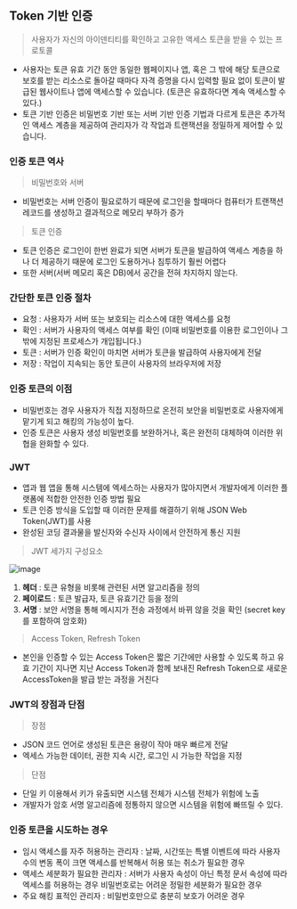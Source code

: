 ## Token 기반 인증
> 사용자가 자신의 아이덴티티를 확인하고 고유한 액세스 토큰을 받을 수 있는 프로토콜
* 사용자는 토큰 유효 기간 동안 동일한 웹페이지나 앱, 혹은 그 밖에 해당 토큰으로 보호를 받는 리소스로 돌아갈 때마다 자격 증명을 다시 입력할 필요 없이 토큰이 발급된 웹사이트나 앱에 액세스할 수 있습니다. (토큰은 유효하다면 계속 액세스할 수 있다.)
* 토큰 기반 인증은 비밀번호 기반 또는 서버 기반 인증 기법과 다르게 토큰은 추가적인 액세스 계층을 제공하여 관리자가 각 작업과 트랜잭션을 정밀하게 제어할 수 있습니다.
### 인증 토큰 역사
> 비밀번호와 서버
* 비밀번호는 서버 인증이 필요로하기 때문에 로그인을 할때마다 컴퓨터가 트랜잭션 레코드를 생성하고 결과적으로 메모리 부하가 증가
> 토큰 인증
* 토큰 인증은 로그인이 한번 완료가 되면 서버가 토큰을 발급하여 액세스 계층을 하나 더 제공하기 때문에 로그인 도용하거나 침투하기 훨씬 어렵다
* 또한 서버(서버 메모리 혹은 DB)에서 공간을 전혀 차지하지 않는다. 
### 간단한 토큰 인증 절차
* 요청 : 사용자가 서버 또는 보호되는 리소스에 대한 액세스를 요청
* 확인 : 서버가 사용자의 액세스 여부를 확인 (이때 비밀번호를 이용한 로그인이나 그 밖에 지정된 프로세스가 개입됩니다.)
* 토큰 : 서버가 인증 확인이 마치면 서버가 토큰을 발급하여 사용자에게 전달
* 저장 : 작업이 지속되는 동안 토큰이 사용자의 브라우저에 저장
### 인증 토큰의 이점
* 비밀번호는 경우 사용자가 직접 지정하므로 온전히 보안을 비밀번호로 사용자에게 맡기게 되고 해킹의 가능성이 높다.
* 인증 토큰은 사용자 생성 비밀번호를 보완하거나, 혹은 완전히 대체하여 이러한 위협을 완화할 수 있다. 
### JWT
* 앱과 웹 앱을 통해 시스템에 엑세스하는 사용자가 많아지면서 개발자에게 이러한 플랫폼에 적합한 안전한 인증 방법 필요
* 토큰 인증 방식을 도입할 때 이러한 문제를 해결하기 위해 JSON Web Token(JWT)를 사용
* 완성된 코딩 결과물을 발신자와 수신자 사이에서 안전하게 통신 지원
> JWT 세가지 구성요소  

![image](https://user-images.githubusercontent.com/102463200/199649615-53378805-521e-42e9-949a-a1be0529df89.png)
 1. **헤더** : 토큰 유형을 비롯해 관련된 서면 알고리즘을 정의
 2. **페이로드** : 토큰 발급자, 토큰 유효기간 등을 정의
 3. **서명** : 보안 서명을 통해 메시지가 전송 과정에서 바뀌 않을 것을 확인  (secret key를 포함하여 암호화)

> Access Token, Refresh Token  
* 본인을 인증할 수 있는 Access Token은 짧은 기간에만 사용할 수 있도록 하고 유효 기간이 지나면 지난 Access Token과 함께 보내진 Refresh Token으로 새로운 AccessToken을 발급 받는 과정을 거친다
### JWT의 장점과 단점
>장점
* JSON 코드 언어로 생성된 토큰은 용량이 작아 매우 빠르게 전달
* 엑세스 가능한 데이터, 권한 지속 시간, 로그인 시 가능한 작업을 지정
> 단점
* 단일 키 이용해서 키가 유출되면 시스템 전체가 시스템 전체가 위험에 노출
* 개발자가 암호 서명 알고리즘에 정통하지 않으면 시스템을 위험에 빠뜨릴 수 있다.

### 인증 토큰을 시도하는 경우
* 임시 액세스를 자주 허용하는 관리자 : 날짜, 시간또는 특별 이벤트에 따라 사용자 수의 변동 폭이 크면 액세스를 반복해서 허용 또는 취소가 필요한 경우
* 액세스 세분화가 필요한 관리자 : 서버가 사용자 속성이 아닌 특정 문서 속성에 따라 엑세스를 허용하는 경우 비밀번호로는 어려운 정밀한 세분화가 필요한 경우
* 주요 해킹 표적인 관리자 : 비밀번호만으로 충분히 보호가 어려운 경우
